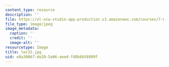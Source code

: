 ```yaml
---
content_type: resource
description: ''
file: https://ol-ocw-studio-app-production.s3.amazonaws.com/courses/7-012-introduction-to-biology-fall-2004/e8a30067de205a06aeedfd8b6b58899f_lec32.jpg
file_type: image/jpeg
image_metadata:
  caption: ''
  credit: ''
  image-alt: ''
resourcetype: Image
title: lec32.jpg
uid: e8a30067-de20-5a06-aeed-fd8b6b58899f
---
```

